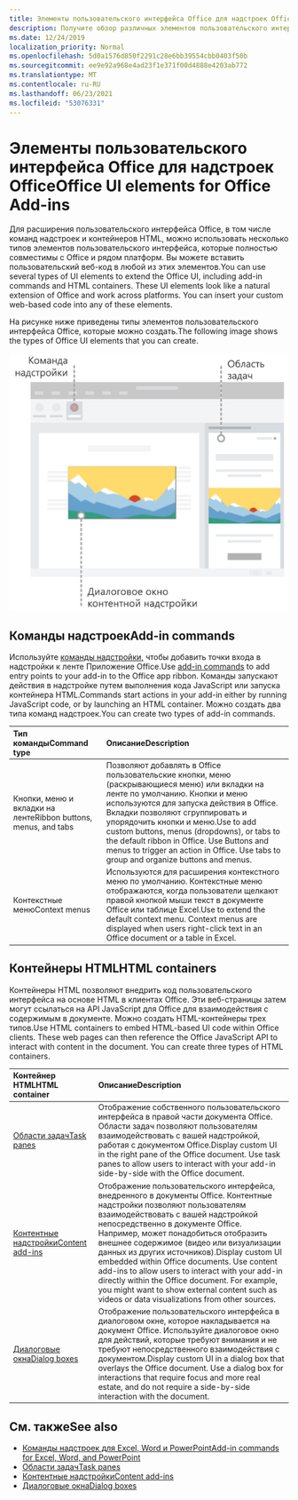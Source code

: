 ```yaml
---
title: Элементы пользовательского интерфейса Office для надстроек Office
description: Получите обзор различных элементов пользовательского интерфейса в Office надстройки.
ms.date: 12/24/2019
localization_priority: Normal
ms.openlocfilehash: 5d0a1576d850f2291c28e6bb39554cbb0403f50b
ms.sourcegitcommit: ee9e92a968e4ad23f1e371f00d4888e4203ab772
ms.translationtype: MT
ms.contentlocale: ru-RU
ms.lasthandoff: 06/23/2021
ms.locfileid: "53076331"
---
```

# <a name="office-ui-elements-for-office-add-ins"></a><span data-ttu-id="5a8ab-103">Элементы пользовательского интерфейса Office для надстроек Office</span><span class="sxs-lookup"><span data-stu-id="5a8ab-103">Office UI elements for Office Add-ins</span></span>

<span data-ttu-id="5a8ab-p101">Для расширения пользовательского интерфейса Office, в том числе команд надстроек и контейнеров HTML, можно использовать несколько типов элементов пользовательского интерфейса, которые полностью совместимы с Office и рядом платформ. Вы можете вставить пользовательский веб-код в любой из этих элементов.</span><span class="sxs-lookup"><span data-stu-id="5a8ab-p101">You can use several types of UI elements to extend the Office UI, including add-in commands and HTML containers. These UI elements look like a natural extension of Office and work across platforms. You can insert your custom web-based code into any of these elements.</span></span>

<span data-ttu-id="5a8ab-107">На рисунке ниже приведены типы элементов пользовательского интерфейса Office, которые можно создать.</span><span class="sxs-lookup"><span data-stu-id="5a8ab-107">The following image shows the types of Office UI elements that you can create.</span></span>

![Схема, показывающая команды надстройки в ленте, области задач и диалоговом окне/надстройке контента в Office документе.](../images/add-in-ui-elements.png)

## <a name="add-in-commands"></a><span data-ttu-id="5a8ab-109">Команды надстроек</span><span class="sxs-lookup"><span data-stu-id="5a8ab-109">Add-in commands</span></span>

<span data-ttu-id="5a8ab-110">Используйте [команды надстройки,](add-in-commands.md) чтобы добавить точки входа в надстройки к ленте Приложение Office.</span><span class="sxs-lookup"><span data-stu-id="5a8ab-110">Use [add-in commands](add-in-commands.md) to add entry points to your add-in to the Office app ribbon.</span></span> <span data-ttu-id="5a8ab-111">Команды запускают действия в надстройке путем выполнения кода JavaScript или запуска контейнера HTML.</span><span class="sxs-lookup"><span data-stu-id="5a8ab-111">Commands start actions in your add-in either by running JavaScript code, or by launching an HTML container.</span></span> <span data-ttu-id="5a8ab-112">Можно создать два типа команд надстроек.</span><span class="sxs-lookup"><span data-stu-id="5a8ab-112">You can create two types of add-in commands.</span></span>

|<span data-ttu-id="5a8ab-113">Тип команды</span><span class="sxs-lookup"><span data-stu-id="5a8ab-113">Command type</span></span>|<span data-ttu-id="5a8ab-114">Описание</span><span class="sxs-lookup"><span data-stu-id="5a8ab-114">Description</span></span>|
|:---------------|:--------------|
|<span data-ttu-id="5a8ab-115">Кнопки, меню и вкладки на ленте</span><span class="sxs-lookup"><span data-stu-id="5a8ab-115">Ribbon buttons, menus, and tabs</span></span>|<span data-ttu-id="5a8ab-p103">Позволяют добавлять в Office пользовательские кнопки, меню (раскрывающиеся меню) или вкладки на ленте по умолчанию. Кнопки и меню используются для запуска действия в Office. Вкладки позволяют сгруппировать и упорядочить кнопки и меню.</span><span class="sxs-lookup"><span data-stu-id="5a8ab-p103">Use to add custom buttons, menus (dropdowns), or tabs to the default ribbon in Office. Use Buttons and menus to trigger an action in Office. Use tabs to group and organize buttons and menus.</span></span>|
|<span data-ttu-id="5a8ab-119">Контекстные меню</span><span class="sxs-lookup"><span data-stu-id="5a8ab-119">Context menus</span></span>| <span data-ttu-id="5a8ab-p104">Используются для расширения контекстного меню по умолчанию. Контекстные меню отображаются, когда пользователи щелкают правой кнопкой мыши текст в документе Office или таблице Excel.</span><span class="sxs-lookup"><span data-stu-id="5a8ab-p104">Use to extend the default context menu. Context menus are displayed when users right-click text in an Office document or a table in Excel.</span></span>|

## <a name="html-containers"></a><span data-ttu-id="5a8ab-122">Контейнеры HTML</span><span class="sxs-lookup"><span data-stu-id="5a8ab-122">HTML containers</span></span>

<span data-ttu-id="5a8ab-p105">Контейнеры HTML позволяют внедрить код пользовательского интерфейса на основе HTML в клиентах Office. Эти веб-страницы затем могут ссылаться на API JavaScript для Office для взаимодействия с содержимым в документе. Можно создать HTML-контейнеры трех типов.</span><span class="sxs-lookup"><span data-stu-id="5a8ab-p105">Use HTML containers to embed HTML-based UI code within Office clients. These web pages can then reference the Office JavaScript API to interact with content in the document. You can create three types of HTML containers.</span></span>

|<span data-ttu-id="5a8ab-126">Контейнер HTML</span><span class="sxs-lookup"><span data-stu-id="5a8ab-126">HTML container</span></span>|<span data-ttu-id="5a8ab-127">Описание</span><span class="sxs-lookup"><span data-stu-id="5a8ab-127">Description</span></span>|
|:-----------------|:--------------|
|[<span data-ttu-id="5a8ab-128">Области задач</span><span class="sxs-lookup"><span data-stu-id="5a8ab-128">Task panes</span></span>](task-pane-add-ins.md)|<span data-ttu-id="5a8ab-p106">Отображение собственного пользовательского интерфейса в правой части документа Office. Области задач позволяют пользователям взаимодействовать с вашей надстройкой, работая с документом Office.</span><span class="sxs-lookup"><span data-stu-id="5a8ab-p106">Display custom UI in the right pane of the Office document. Use task panes to allow users to interact with your add-in side-by-side with the Office document.</span></span>|
|[<span data-ttu-id="5a8ab-131">Контентные надстройки</span><span class="sxs-lookup"><span data-stu-id="5a8ab-131">Content add-ins</span></span>](content-add-ins.md)|<span data-ttu-id="5a8ab-p107">Отображение пользовательского интерфейса, внедренного в документы Office. Контентные надстройки позволяют пользователям взаимодействовать с вашей надстройкой непосредственно в документе Office. Например, может понадобиться отобразить внешнее содержимое (видео или визуализации данных из других источников).</span><span class="sxs-lookup"><span data-stu-id="5a8ab-p107">Display custom UI embedded within Office documents. Use content add-ins to allow users to interact with your add-in directly within the Office document. For example, you might want to show external content such as videos or data visualizations from other sources.</span></span> |
|[<span data-ttu-id="5a8ab-135">Диалоговые окна</span><span class="sxs-lookup"><span data-stu-id="5a8ab-135">Dialog boxes</span></span>](dialog-boxes.md)|<span data-ttu-id="5a8ab-p108">Отображение пользовательского интерфейса в диалоговом окне, которое накладывается на документ Office. Используйте диалоговое окно для действий, которые требуют внимания и не требуют непосредственного взаимодействия с документом.</span><span class="sxs-lookup"><span data-stu-id="5a8ab-p108">Display custom UI in a dialog box that overlays the Office document. Use a dialog box for interactions that require focus and more real estate, and do not require a side-by-side interaction with the document.</span></span>|

## <a name="see-also"></a><span data-ttu-id="5a8ab-138">См. также</span><span class="sxs-lookup"><span data-stu-id="5a8ab-138">See also</span></span>

- [<span data-ttu-id="5a8ab-139">Команды надстроек для Excel, Word и PowerPoint</span><span class="sxs-lookup"><span data-stu-id="5a8ab-139">Add-in commands for Excel, Word, and PowerPoint</span></span>](add-in-commands.md)
- [<span data-ttu-id="5a8ab-140">Области задач</span><span class="sxs-lookup"><span data-stu-id="5a8ab-140">Task panes</span></span>](task-pane-add-ins.md)
- [<span data-ttu-id="5a8ab-141">Контентные надстройки</span><span class="sxs-lookup"><span data-stu-id="5a8ab-141">Content add-ins</span></span>](content-add-ins.md)
- [<span data-ttu-id="5a8ab-142">Диалоговые окна</span><span class="sxs-lookup"><span data-stu-id="5a8ab-142">Dialog boxes</span></span>](dialog-boxes.md)
